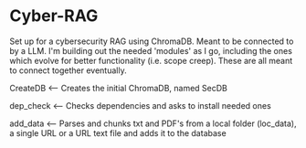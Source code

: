 # Cyber-RAG
Set up for a cybersecurity RAG using ChromaDB. Meant to be connected to by a LLM. I'm building out the needed 'modules' as I go, including the ones which evolve for better functionality (i.e. scope creep). These are all meant to connect together eventually.

CreateDB <-- Creates the initial ChromaDB, named SecDB

dep_check <-- Checks dependencies and asks to install needed ones

add_data <-- Parses and chunks txt and PDF's from a local folder (loc_data), a single URL or a URL text file and adds it to the database
